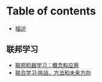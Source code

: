 # Table of contents

* [描述](README.md)

## 联邦学习

* [联邦机器学习：概念和应用](lian-bang-xue-xi/ru-men-wen-zhang.md)
* [联合学习:挑战、方法和未来方向](lian-bang-xue-xi/lian-he-xue-xi-tiao-zhan-fang-fa-he-wei-lai-fang-xiang.md)

